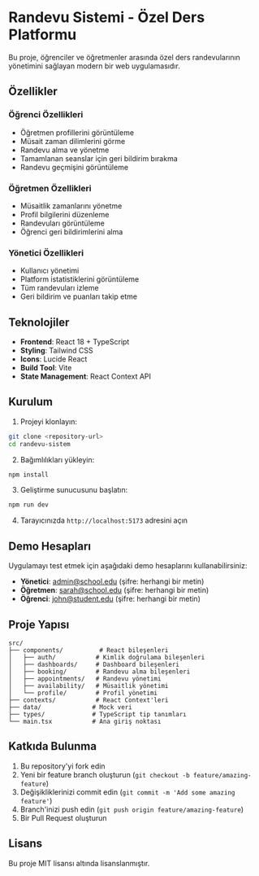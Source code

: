 # Randevu Sistemi - Özel Ders Platformu

Bu proje, öğrenciler ve öğretmenler arasında özel ders randevularının yönetimini sağlayan modern bir web uygulamasıdır.

## Özellikler

### Öğrenci Özellikleri
- Öğretmen profillerini görüntüleme
- Müsait zaman dilimlerini görme
- Randevu alma ve yönetme
- Tamamlanan seanslar için geri bildirim bırakma
- Randevu geçmişini görüntüleme

### Öğretmen Özellikleri
- Müsaitlik zamanlarını yönetme
- Profil bilgilerini düzenleme
- Randevuları görüntüleme
- Öğrenci geri bildirimlerini alma

### Yönetici Özellikleri
- Kullanıcı yönetimi
- Platform istatistiklerini görüntüleme
- Tüm randevuları izleme
- Geri bildirim ve puanları takip etme

## Teknolojiler

- **Frontend**: React 18 + TypeScript
- **Styling**: Tailwind CSS
- **Icons**: Lucide React
- **Build Tool**: Vite
- **State Management**: React Context API

## Kurulum

1. Projeyi klonlayın:
```bash
git clone <repository-url>
cd randevu-sistem
```

2. Bağımlılıkları yükleyin:
```bash
npm install
```

3. Geliştirme sunucusunu başlatın:
```bash
npm run dev
```

4. Tarayıcınızda `http://localhost:5173` adresini açın

## Demo Hesapları

Uygulamayı test etmek için aşağıdaki demo hesaplarını kullanabilirsiniz:

- **Yönetici**: admin@school.edu (şifre: herhangi bir metin)
- **Öğretmen**: sarah@school.edu (şifre: herhangi bir metin)
- **Öğrenci**: john@student.edu (şifre: herhangi bir metin)

## Proje Yapısı

```
src/
├── components/          # React bileşenleri
│   ├── auth/           # Kimlik doğrulama bileşenleri
│   ├── dashboards/     # Dashboard bileşenleri
│   ├── booking/        # Randevu alma bileşenleri
│   ├── appointments/   # Randevu yönetimi
│   ├── availability/   # Müsaitlik yönetimi
│   └── profile/        # Profil yönetimi
├── contexts/           # React Context'leri
├── data/              # Mock veri
├── types/             # TypeScript tip tanımları
└── main.tsx           # Ana giriş noktası
```

## Katkıda Bulunma

1. Bu repository'yi fork edin
2. Yeni bir feature branch oluşturun (`git checkout -b feature/amazing-feature`)
3. Değişikliklerinizi commit edin (`git commit -m 'Add some amazing feature'`)
4. Branch'inizi push edin (`git push origin feature/amazing-feature`)
5. Bir Pull Request oluşturun

## Lisans

Bu proje MIT lisansı altında lisanslanmıştır.
